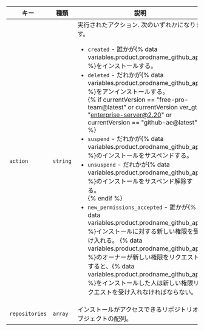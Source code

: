 | キー             | 種類       | 説明                                                |
| -------------- | -------- | ------------------------------------------------- |
| `action`       | `string` | 実行されたアクション. 次のいずれかになります。<ul><li>`created` - 誰かが{% data variables.product.prodname_github_app %}をインストールする。</li><li>`deleted` - だれかが{% data variables.product.prodname_github_app %}をアンインストールする。</li>{% if currentVersion == "free-pro-team@latest" or currentVersion ver_gt "enterprise-server@2.20" or currentVersion == "github-ae@latest" %}<li>`suspend` - だれかが{% data variables.product.prodname_github_app %}のインストールをサスペンドする。</li><li>`unsuspend` - だれかが{% data variables.product.prodname_github_app %}のインストールをサスペンド解除する。</li>{% endif %}<li>`new_permissions_accepted` - 誰かが{% data variables.product.prodname_github_app %}インストールに対する新しい権限を受け入れる。 {% data variables.product.prodname_github_app %}のオーナーが新しい権限をリクエストすると、{% data variables.product.prodname_github_app %}をインストールした人は新しい権限リクエストを受け入れなければならない。 </li></ul> |
| `repositories` | `array`  | インストールがアクセスできるリポジトリオブジェクトの配列。                     |
